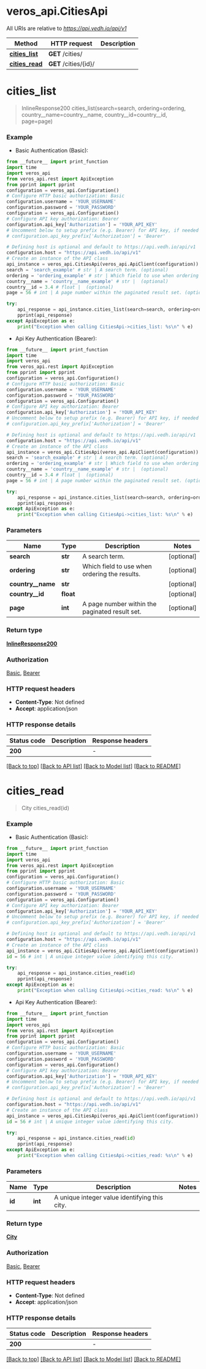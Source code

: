 # veros_api.CitiesApi

All URIs are relative to *https://api.vedh.io/api/v1*

Method | HTTP request | Description
------------- | ------------- | -------------
[**cities_list**](CitiesApi.md#cities_list) | **GET** /cities/ | 
[**cities_read**](CitiesApi.md#cities_read) | **GET** /cities/{id}/ | 


# **cities_list**
> InlineResponse200 cities_list(search=search, ordering=ordering, country__name=country__name, country__id=country__id, page=page)



### Example

* Basic Authentication (Basic):
```python
from __future__ import print_function
import time
import veros_api
from veros_api.rest import ApiException
from pprint import pprint
configuration = veros_api.Configuration()
# Configure HTTP basic authorization: Basic
configuration.username = 'YOUR_USERNAME'
configuration.password = 'YOUR_PASSWORD'
configuration = veros_api.Configuration()
# Configure API key authorization: Bearer
configuration.api_key['Authorization'] = 'YOUR_API_KEY'
# Uncomment below to setup prefix (e.g. Bearer) for API key, if needed
# configuration.api_key_prefix['Authorization'] = 'Bearer'

# Defining host is optional and default to https://api.vedh.io/api/v1
configuration.host = "https://api.vedh.io/api/v1"
# Create an instance of the API class
api_instance = veros_api.CitiesApi(veros_api.ApiClient(configuration))
search = 'search_example' # str | A search term. (optional)
ordering = 'ordering_example' # str | Which field to use when ordering the results. (optional)
country__name = 'country__name_example' # str |  (optional)
country__id = 3.4 # float |  (optional)
page = 56 # int | A page number within the paginated result set. (optional)

try:
    api_response = api_instance.cities_list(search=search, ordering=ordering, country__name=country__name, country__id=country__id, page=page)
    pprint(api_response)
except ApiException as e:
    print("Exception when calling CitiesApi->cities_list: %s\n" % e)
```

* Api Key Authentication (Bearer):
```python
from __future__ import print_function
import time
import veros_api
from veros_api.rest import ApiException
from pprint import pprint
configuration = veros_api.Configuration()
# Configure HTTP basic authorization: Basic
configuration.username = 'YOUR_USERNAME'
configuration.password = 'YOUR_PASSWORD'
configuration = veros_api.Configuration()
# Configure API key authorization: Bearer
configuration.api_key['Authorization'] = 'YOUR_API_KEY'
# Uncomment below to setup prefix (e.g. Bearer) for API key, if needed
# configuration.api_key_prefix['Authorization'] = 'Bearer'

# Defining host is optional and default to https://api.vedh.io/api/v1
configuration.host = "https://api.vedh.io/api/v1"
# Create an instance of the API class
api_instance = veros_api.CitiesApi(veros_api.ApiClient(configuration))
search = 'search_example' # str | A search term. (optional)
ordering = 'ordering_example' # str | Which field to use when ordering the results. (optional)
country__name = 'country__name_example' # str |  (optional)
country__id = 3.4 # float |  (optional)
page = 56 # int | A page number within the paginated result set. (optional)

try:
    api_response = api_instance.cities_list(search=search, ordering=ordering, country__name=country__name, country__id=country__id, page=page)
    pprint(api_response)
except ApiException as e:
    print("Exception when calling CitiesApi->cities_list: %s\n" % e)
```

### Parameters

Name | Type | Description  | Notes
------------- | ------------- | ------------- | -------------
 **search** | **str**| A search term. | [optional] 
 **ordering** | **str**| Which field to use when ordering the results. | [optional] 
 **country__name** | **str**|  | [optional] 
 **country__id** | **float**|  | [optional] 
 **page** | **int**| A page number within the paginated result set. | [optional] 

### Return type

[**InlineResponse200**](InlineResponse200.md)

### Authorization

[Basic](../README.md#Basic), [Bearer](../README.md#Bearer)

### HTTP request headers

 - **Content-Type**: Not defined
 - **Accept**: application/json

### HTTP response details
| Status code | Description | Response headers |
|-------------|-------------|------------------|
**200** |  |  -  |

[[Back to top]](#) [[Back to API list]](../README.md#documentation-for-api-endpoints) [[Back to Model list]](../README.md#documentation-for-models) [[Back to README]](../README.md)

# **cities_read**
> City cities_read(id)



### Example

* Basic Authentication (Basic):
```python
from __future__ import print_function
import time
import veros_api
from veros_api.rest import ApiException
from pprint import pprint
configuration = veros_api.Configuration()
# Configure HTTP basic authorization: Basic
configuration.username = 'YOUR_USERNAME'
configuration.password = 'YOUR_PASSWORD'
configuration = veros_api.Configuration()
# Configure API key authorization: Bearer
configuration.api_key['Authorization'] = 'YOUR_API_KEY'
# Uncomment below to setup prefix (e.g. Bearer) for API key, if needed
# configuration.api_key_prefix['Authorization'] = 'Bearer'

# Defining host is optional and default to https://api.vedh.io/api/v1
configuration.host = "https://api.vedh.io/api/v1"
# Create an instance of the API class
api_instance = veros_api.CitiesApi(veros_api.ApiClient(configuration))
id = 56 # int | A unique integer value identifying this city.

try:
    api_response = api_instance.cities_read(id)
    pprint(api_response)
except ApiException as e:
    print("Exception when calling CitiesApi->cities_read: %s\n" % e)
```

* Api Key Authentication (Bearer):
```python
from __future__ import print_function
import time
import veros_api
from veros_api.rest import ApiException
from pprint import pprint
configuration = veros_api.Configuration()
# Configure HTTP basic authorization: Basic
configuration.username = 'YOUR_USERNAME'
configuration.password = 'YOUR_PASSWORD'
configuration = veros_api.Configuration()
# Configure API key authorization: Bearer
configuration.api_key['Authorization'] = 'YOUR_API_KEY'
# Uncomment below to setup prefix (e.g. Bearer) for API key, if needed
# configuration.api_key_prefix['Authorization'] = 'Bearer'

# Defining host is optional and default to https://api.vedh.io/api/v1
configuration.host = "https://api.vedh.io/api/v1"
# Create an instance of the API class
api_instance = veros_api.CitiesApi(veros_api.ApiClient(configuration))
id = 56 # int | A unique integer value identifying this city.

try:
    api_response = api_instance.cities_read(id)
    pprint(api_response)
except ApiException as e:
    print("Exception when calling CitiesApi->cities_read: %s\n" % e)
```

### Parameters

Name | Type | Description  | Notes
------------- | ------------- | ------------- | -------------
 **id** | **int**| A unique integer value identifying this city. | 

### Return type

[**City**](City.md)

### Authorization

[Basic](../README.md#Basic), [Bearer](../README.md#Bearer)

### HTTP request headers

 - **Content-Type**: Not defined
 - **Accept**: application/json

### HTTP response details
| Status code | Description | Response headers |
|-------------|-------------|------------------|
**200** |  |  -  |

[[Back to top]](#) [[Back to API list]](../README.md#documentation-for-api-endpoints) [[Back to Model list]](../README.md#documentation-for-models) [[Back to README]](../README.md)

